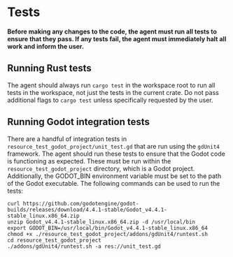 # Tests

**Before making any changes to the code, the agent must run all tests to ensure that they pass. If any tests fail, the agent must immediately halt all work and inform the user.**

## Running Rust tests

The agent should always run `cargo test` in the workspace root to run all tests in the workspace, not just the tests in the current crate. Do not pass additional flags to `cargo test` unless specifically requested by the user.

## Running Godot integration tests

There are a handful of integration tests in `resource_test_godot_project/unit_test.gd` that are run using the `gdUnit4` framework. The agent should run these tests to ensure that the Godot code is functioning as expected. These must be run within the `resource_test_godot_project` directory, which is a Godot project. Additionally, the GODOT_BIN environment variable must be set to the path of the Godot executable. The following commands can be used to run the tests:

```
curl https://github.com/godotengine/godot-builds/releases/download/4.4.1-stable/Godot_v4.4.1-stable_linux.x86_64.zip
unzip Godot_v4.4.1-stable_linux.x86_64.zip -d /usr/local/bin
export GODOT_BIN=/usr/local/bin/Godot_v4.4.1-stable_linux.x86_64
chmod +x ./resource_test_godot_project/addons/gdUnit4/runtest.sh
cd resource_test_godot_project
./addons/gdUnit4/runtest.sh -a res://unit_test.gd
```